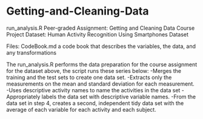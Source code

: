 # Getting-and-Cleaning-Data
run_analysis.R
Peer-graded Assignment: Getting and Cleaning Data Course Project
Dataset: Human Activity Recognition Using Smartphones Dataset

Files: CodeBook.md a code book that describes the variables, the data, and any transformations

The run_analysis.R performs the data preparation for the course assignment for the dataset above, the script runs these series below:
-Merges the training and the test sets to create one data set.
-Extracts only the measurements on the mean and standard deviation for each measurement.
-Uses descriptive activity names to name the activities in the data set
-Appropriately labels the data set with descriptive variable names.
-From the data set in step 4, creates a second, independent tidy data set with the average of each variable for each activity and each subject.
